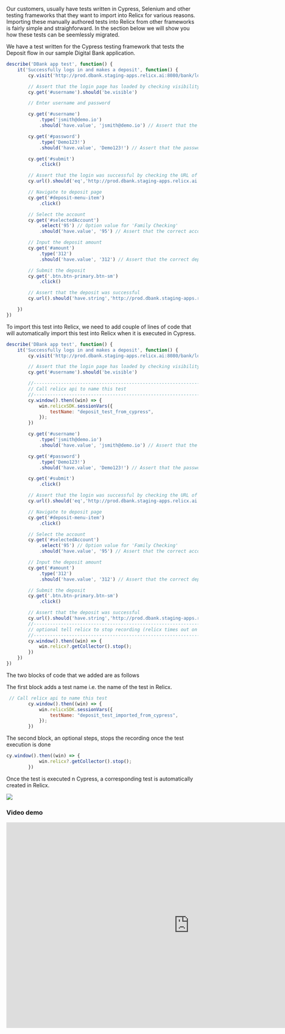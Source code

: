 Our customers, usually have tests written in Cypress, Selenium and other testing frameworks that they want to import into Relicx for various reasons. Importing these manually authored tests into Relicx from other frameworks is fairly simple and straighforward. In the section below we will show you how these tests can be seemlessly migrated.&#x20;

We have a test written for the Cypress testing framework that tests the Deposit flow in our sample Digital Bank application.&#x20;

```javascript
describe('DBank app test', function() {
    it('Successfully logs in and makes a deposit', function() {
        cy.visit('http://prod.dbank.staging-apps.relicx.ai:8080/bank/login')

        // Assert that the login page has loaded by checking visibility of the username input field
        cy.get('#username').should('be.visible')

        // Enter username and password

        cy.get('#username')
            .type('jsmith@demo.io')
            .should('have.value', 'jsmith@demo.io') // Assert that the username has been correctly entered

        cy.get('#password')
            .type('Demo123!')
            .should('have.value', 'Demo123!') // Assert that the password has been correctly entered

        cy.get('#submit')
            .click()

        // Assert that the login was successful by checking the URL of the page
        cy.url().should('eq','http://prod.dbank.staging-apps.relicx.ai:8080/bank/home')

        // Navigate to deposit page
        cy.get('#deposit-menu-item')
            .click()

        // Select the account
        cy.get('#selectedAccount')
            .select('95') // Option value for 'Family Checking'
            .should('have.value', '95') // Assert that the correct account has been selected

        // Input the deposit amount
        cy.get('#amount')
            .type('312')
            .should('have.value', '312') // Assert that the correct deposit amount has been entered

        // Submit the deposit
        cy.get('.btn.btn-primary.btn-sm')
            .click()

        // Assert that the deposit was successful
        cy.url().should('have.string','http://prod.dbank.staging-apps.relicx.ai:8080/bank/account/checking-view')

    })
})
```

To import this test into Relicx, we need to add couple of lines of code that will automatically import this test into Relicx when it is executed in Cypress.

```javascript
describe('DBank app test', function() {
    it('Successfully logs in and makes a deposit', function() {
        cy.visit('http://prod.dbank.staging-apps.relicx.ai:8080/bank/login')

        // Assert that the login page has loaded by checking visibility of the username input field
        cy.get('#username').should('be.visible')

        //-------------------------------------------------------------------
        // Call relicx api to name this test
        //-------------------------------------------------------------------
        cy.window().then((win) => {
            win.relicxSDK.sessionVars({
                testName: "deposit_test_from_cypress",
            });
        })

        cy.get('#username')
            .type('jsmith@demo.io')
            .should('have.value', 'jsmith@demo.io') // Assert that the username has been correctly entered

        cy.get('#password')
            .type('Demo123!')
            .should('have.value', 'Demo123!') // Assert that the password has been correctly entered

        cy.get('#submit')
            .click()

        // Assert that the login was successful by checking the URL of the page
        cy.url().should('eq','http://prod.dbank.staging-apps.relicx.ai:8080/bank/home')

        // Navigate to deposit page
        cy.get('#deposit-menu-item')
            .click()

        // Select the account
        cy.get('#selectedAccount')
            .select('95') // Option value for 'Family Checking'
            .should('have.value', '95') // Assert that the correct account has been selected

        // Input the deposit amount
        cy.get('#amount')
            .type('312')
            .should('have.value', '312') // Assert that the correct deposit amount has been entered

        // Submit the deposit
        cy.get('.btn.btn-primary.btn-sm')
            .click()

        // Assert that the deposit was successful
        cy.url().should('have.string','http://prod.dbank.staging-apps.relicx.ai:8080/bank/account/checking-view')
        //-------------------------------------------------------------------
        // optional tell relicx to stop recording (relicx times out on its own after inactivity)
        //-------------------------------------------------------------------
        cy.window().then((win) => {
            win.relicx?.getCollector().stop();
        })
    })
})
```

The two blocks of code that we added are as follows

The first block adds a test name i.e. the name of the test in Relicx.&#x20;

```javascript
 // Call relicx api to name this test
        cy.window().then((win) => {
            win.relicxSDK.sessionVars({
                testName: "deposit_test_imported_from_cypress",
            });
        })
```

The second block, an optional steps, stops the recording once the test execution is done

```javascript
cy.window().then((win) => {
            win.relicx?.getCollector().stop();
        })
```

Once the test is executed n Cypress, a corresponding test is automatically created in Relicx.&#x20;

![](https://archbee-image-uploads.s3.amazonaws.com/TK24Pi0IzdXKBLm-pUBmm/k0_xwvd-ZTyMQL4FX1giX_deposit-test.png)

### Video demo&#x20;
<iframe src="https://www.loom.com/embed/c7a74a29e6654742bd293cdb7b826607" width="960" height="540" frameborder="0" allowfullscreen></iframe>

